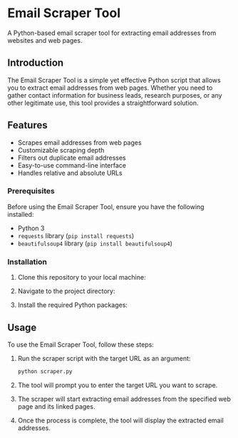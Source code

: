 
# Email Scraper Tool
A Python-based email scraper tool for extracting email addresses from websites and web pages.

## Introduction

The Email Scraper Tool is a simple yet effective Python script that allows you to extract email addresses from web pages. Whether you need to gather contact information for business leads, research purposes, or any other legitimate use, this tool provides a straightforward solution.

## Features

- Scrapes email addresses from web pages
- Customizable scraping depth
- Filters out duplicate email addresses
- Easy-to-use command-line interface
- Handles relative and absolute URLs


### Prerequisites

Before using the Email Scraper Tool, ensure you have the following installed:

- Python 3
- `requests` library (`pip install requests`)
- `beautifulsoup4` library (`pip install beautifulsoup4`)

### Installation

1. Clone this repository to your local machine:

2. Navigate to the project directory:


3. Install the required Python packages:

## Usage

To use the Email Scraper Tool, follow these steps:

1. Run the scraper script with the target URL as an argument:

   ```bash
   python scraper.py
   ```

2. The tool will prompt you to enter the target URL you want to scrape.

3. The scraper will start extracting email addresses from the specified web page and its linked pages.

4. Once the process is complete, the tool will display the extracted email addresses.

